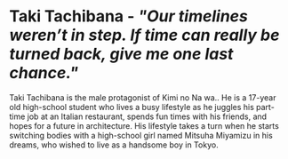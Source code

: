 # Taki Tachibana - *"Our timelines weren’t in step. If time can really be turned back, give me one last chance."*

Taki Tachibana is the male protagonist of Kimi no Na wa.. He is a 17-year old high-school student who lives a busy lifestyle as he juggles his part-time job at an Italian restaurant, spends fun times with his friends, and hopes for a future in architecture. His lifestyle takes a turn when he starts switching bodies with a high-school girl named Mitsuha Miyamizu in his dreams, who wished to live as a handsome boy in Tokyo.